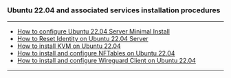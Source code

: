 ### Ubuntu 22.04 and associated services installation procedures
- - - -
- [How to configure Ubuntu 22.04 Server Minimal Install](https://github.com/nomorespice/ubuntu22.04-howto/wiki/How-to-install-Ubuntu-22.04-Server)
- [How to Reset Identity on Ubuntu 22.04 Server](https://github.com/nomorespice/ubuntu22.04-howto/wiki/How-to-Reset-Identity-on-Ubuntu-22.04)
- [How to install KVM on Ubuntu 22.04](https://github.com/nomorespice/ubuntu22.04-howto/wiki/How-to-install-KVM-on-Ubuntu-22.04)
- [How to install and configure NFTables on Ubuntu 22.04](https://github.com/nomorespice/ubuntu22.04-howto/wiki/How-to-install-and-configure-NFTables-on-Ubuntu-22.04)
- [How to install and configure Wireguard Client on Ubuntu 22.04](https://github.com/nomorespice/ubuntu22.04-howto/wiki/How-to-install-and-configure-Wireguard-client-on-Ubuntu-22.04)
- - - -
